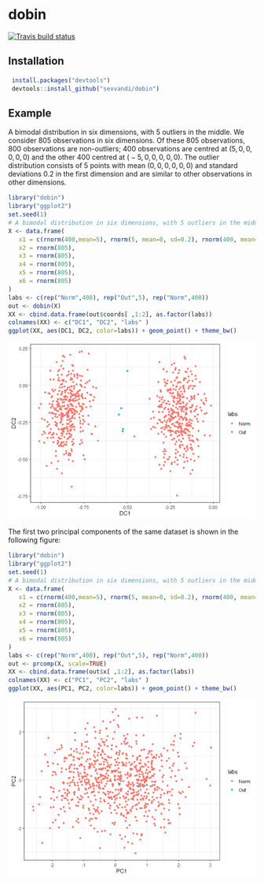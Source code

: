 
dobin
=====

[![Travis build status](https://travis-ci.org/sevvandi/dobin.svg?branch=master)](https://travis-ci.org/sevvandi/dobin)

Installation
------------

``` r
 install.packages("devtools")
 devtools::install_github("sevvandi/dobin")
```

Example
-------

A bimodal distribution in six dimensions, with 5 outliers in the middle. We consider 805 observations in six dimensions. Of these 805 observations, 800 observations are non-outliers; 400 observations are centred at (5, 0, 0, 0, 0, 0) and the other 400 centred at ( − 5, 0, 0, 0, 0, 0). The outlier distribution consists of 5 points with mean (0, 0, 0, 0, 0, 0) and standard deviations 0.2 in the first dimension and are similar to other observations in other dimensions.

``` r
library("dobin")
library("ggplot2")
set.seed(1)
# A bimodal distribution in six dimensions, with 5 outliers in the middle.
X <- data.frame(
   x1 = c(rnorm(400,mean=5), rnorm(5, mean=0, sd=0.2), rnorm(400, mean=-5)),
   x2 = rnorm(805),
   x3 = rnorm(805),
   x4 = rnorm(805),
   x5 = rnorm(805),
   x6 = rnorm(805)
)
labs <- c(rep("Norm",400), rep("Out",5), rep("Norm",400))
out <- dobin(X)
XX <- cbind.data.frame(out$coords[ ,1:2], as.factor(labs))
colnames(XX) <- c("DC1", "DC2", "labs" )
ggplot(XX, aes(DC1, DC2, color=labs)) + geom_point() + theme_bw()
```

![](man/figures/bimodal-1.png)

The first two principal components of the same dataset is shown in the following figure:

``` r
library("dobin")
library("ggplot2")
set.seed(1)
# A bimodal distribution in six dimensions, with 5 outliers in the middle.
X <- data.frame(
   x1 = c(rnorm(400,mean=5), rnorm(5, mean=0, sd=0.2), rnorm(400, mean=-5)),
   x2 = rnorm(805),
   x3 = rnorm(805),
   x4 = rnorm(805),
   x5 = rnorm(805),
   x6 = rnorm(805)
)
labs <- c(rep("Norm",400), rep("Out",5), rep("Norm",400))
out <- prcomp(X, scale=TRUE)
XX <- cbind.data.frame(out$x[ ,1:2], as.factor(labs))
colnames(XX) <- c("PC1", "PC2", "labs" )
ggplot(XX, aes(PC1, PC2, color=labs)) + geom_point() + theme_bw()
```

![](man/figures/bimodal_pca-1.png)

